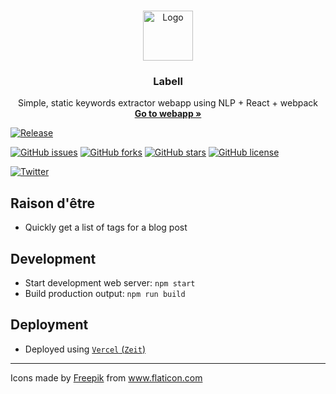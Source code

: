<br />
<p align="center">
<a href="https://github.com/nnadeau/labell">
<img src="https://github.com/nnadeau/labell/raw/master/public/logo512.png" alt="Logo" width="80">
</a>

<h3 align="center">Labell</h3>

<p align="center">
Simple, static keywords extractor webapp using NLP + React + webpack

<br />
<a href="https://labell.now.sh"><strong>Go to webapp »</strong></a>
<br />
</p>
</p>

[![Release](https://github.com/nnadeau/labell/workflows/Release/badge.svg)](https://github.com/nnadeau/labell/actions)

[![GitHub issues](https://img.shields.io/github/issues/nnadeau/labell)](https://github.com/nnadeau/labell/issues)
[![GitHub forks](https://img.shields.io/github/forks/nnadeau/labell)](https://github.com/nnadeau/labell/network)
[![GitHub stars](https://img.shields.io/github/stars/nnadeau/labell)](https://github.com/nnadeau/labell/stargazers)
[![GitHub license](https://img.shields.io/github/license/nnadeau/labell)](https://github.com/nnadeau/labell/blob/master/LICENSE)

[![Twitter](https://img.shields.io/twitter/url?style=social&url=https%3A%2F%2Fgithub.com%2Fnnadeau%2Flabell)](https://twitter.com/intent/tweet?text=Wow:&url=https%3A%2F%2Fgithub.com%2Fnnadeau%2Flabell)

## Raison d'être

- Quickly get a list of tags for a blog post

## Development

- Start development web server: `npm start`
- Build production output: `npm run build`

## Deployment

- Deployed using [`Vercel` (`Zeit`)](https://zeit.co/)

---

<div>Icons made by <a href="https://www.flaticon.com/authors/freepik" title="Freepik">Freepik</a> from <a href="https://www.flaticon.com/" title="Flaticon">www.flaticon.com</a></div>
